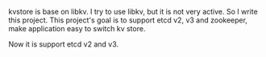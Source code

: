 kvstore is base on libkv. I try to use libkv, but it is not very active. So I write this project. This project's goal is to support etcd v2, v3 and zookeeper, make application easy to switch kv store.

Now it is support etcd v2 and v3.
